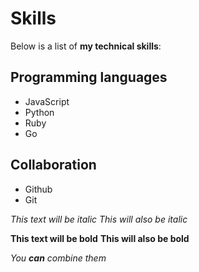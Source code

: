 # Skills

Below is a list of **my technical skills**:

## Programming languages
- JavaScript
- Python
- Ruby
- Go

## Collaboration
- Github
- Git

*This text will be italic*
_This will also be italic_

**This text will be bold**
__This will also be bold__

_You **can** combine them_
